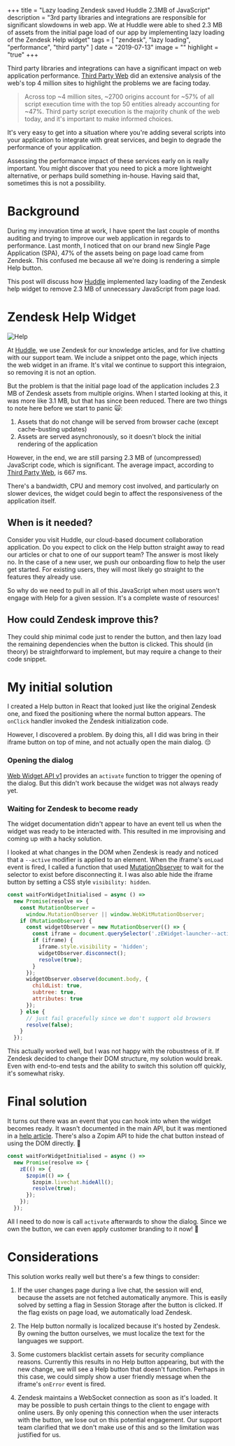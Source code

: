 +++
title = "Lazy loading Zendesk saved Huddle 2.3MB of JavaScript"
description = "3rd party libraries and integrations are responsible for significant slowdowns in web app. We at Huddle were able to shed 2.3 MB of assets from the initial page load of our app by implementing lazy loading of the Zendesk Help widget"
tags = [
    "zendesk",
    "lazy loading",
    "performance",
    "third party"
]
date = "2019-07-13"
image = ""
highlight = "true"
+++

Third party libraries and integrations can have a significant impact on web application performance. [Third Party Web](https://github.com/patrickhulce/third-party-web#summary) did an extensive analysis of the web's top 4 million sites to highlight the problems we are facing today.

> Across top ~4 million sites, ~2700 origins account for ~57% of all script execution time with the top 50 entities already accounting for ~47%. Third party script execution is the majority chunk of the web today, and it's important to make informed choices.

It's very easy to get into a situation where you're adding several scripts into your application to integrate with great services, and begin to degrade the performance of your application.

Assessing the performance impact of these services early on is really important. You might discover that you need to pick a more lightweight alternative, or perhaps build something in-house. Having said that, sometimes this is not a possibility.

# Background

During my innovation time at work, I have spent the last couple of months auditing and trying to improve our web application in regards to performance. Last month, I noticed that on our brand new Single Page Application (SPA), 47% of the assets being on page load came from Zendesk. This confused me because all we're doing is rendering a simple Help button.

This post will discuss how [Huddle](https://www.huddle.com/) implemented lazy loading of the Zendesk help widget to remove 2.3 MB of unnecessary JavaScript from page load.

# Zendesk Help Widget

![Help](/img/blog/lazy-zendesk/help.png)

At [Huddle](https://www.huddle.com/), we use Zendesk for our knowledge articles, and for live chatting with our support team. We include a snippet onto the page, which injects the web widget in an iframe. It's vital we continue to support this integraion, so removing it is not an option.

But the problem is that the initial page load of the application includes 2.3 MB of Zendesk assets from multiple origins. When I started looking at this, it was more like 3.1 MB, but that has since been reduced. There are two things to note here before we start to panic 🙀:

1. Assets that do not change will be served from browser cache (except cache-busting updates)
2. Assets are served asynchronously, so it doesn't block the initial rendering of the application

However, in the end, we are still parsing 2.3 MB of (uncompressed) JavaScript code, which is significant. The average impact, according to [Third Party Web](https://github.com/patrickhulce/third-party-web#third-parties-by-total-impact), is 667 ms.

There's a bandwidth, CPU and memory cost involved, and particularly on slower devices, the widget could begin to affect the responsiveness of the application itself.

## When is it needed?

Consider you visit Huddle, our cloud-based document collaboration application. Do you expect to click on the Help button straight away to read our articles or chat to one of our support team? The answer is most likely no. In the case of a new user, we push our onboarding flow to help the user get started. For existing users, they will most likely go straight to the features they already use.

So why do we need to pull in all of this JavaScript when most users won't engage with Help for a given session. It's a complete waste of resources!

## How could Zendesk improve this?

They could ship minimal code just to render the button, and then lazy load the remaining dependencies when the button is clicked. This should (in theory) be straightforward to implement, but may require a change to their code snippet.

# My initial solution

I created a Help button in React that looked just like the original Zendesk one, and fixed the positioning where the normal button appears. The `onClick` handler invoked the Zendesk initialization code.

However, I discovered a problem. By doing this, all I did was bring in their iframe button on top of mine, and not actually open the main dialog. 😔

### Opening the dialog

[Web Widget API v1](https://developer.zendesk.com/embeddables/docs/widget/api) provides an `activate` function to trigger the opening of the dialog. But this didn't work because the widget was not always ready yet.

### Waiting for Zendesk to become ready

The widget documentation didn't appear to have an event tell us when the widget was ready to be interacted with. This resulted in me improvising and coming up with a hacky solution.

I looked at what changes in the DOM when Zendesk is ready and noticed that a `--active` modifier is applied to an element. When the iframe's `onLoad` event is fired, I called a function that used [MutationObserver](https://developer.mozilla.org/en-US/docs/Web/API/MutationObserver) to wait for the selector to exist before disconnecting it. I was also able hide the iframe button by setting a CSS style `visibility: hidden`.

```javascript
const waitForWidgetInitialised = async () =>
  new Promise(resolve => {
    const MutationObserver =
      window.MutationObserver || window.WebKitMutationObserver;
    if (MutationObserver) {
      const widgetObserver = new MutationObserver(() => {
        const iframe = document.querySelector('.zEWidget-launcher--active');
        if (iframe) {
          iframe.style.visibility = 'hidden';
          widgetObserver.disconnect();
          resolve(true);
        }
      });
      widgetObserver.observe(document.body, {
        childList: true,
        subtree: true,
        attributes: true
      });
    } else {
      // just fail gracefully since we don't support old browsers
      resolve(false);
    }
  });
```

This actually worked well, but I was not happy with the robustness of it. If Zendesk decided to change their DOM structure, my solution would break. Even with end-to-end tests and the ability to switch this solution off quickly, it's somewhat risky.

# Final solution

It turns out there was an event that you can hook into when the widget becomes ready. It wasn't documented in the main API, but it was mentioned in a [help article](https://support.zendesk.com/hc/en-us/articles/115007912068-Using-the-Chat-widget-JavaScript-API). There's also a Zopim API to hide the chat button instead of using the DOM directly. 🙂

```javascript
const waitForWidgetInitialised = async () =>
  new Promise(resolve => {
    zE(() => {
      $zopim(() => {
        $zopim.livechat.hideAll();
        resolve(true);
      });
    });
  });
```

All I need to do now is call `activate` afterwards to show the dialog. Since we own the button, we can even apply customer branding to it now! 🎉

# Considerations

This solution works really well but there's a few things to consider:

1. If the user changes page during a live chat, the session will end, because the assets are not fetched automatically anymore. This is easily solved by setting a flag in Session Storage after the button is clicked. If the flag exists on page load, we automatically load Zendesk.

2. The Help button normally is localized because it's hosted by Zendesk. By owning the button ourselves, we must localize the text for the languages we support.

3. Some customers blacklist certain assets for security compliance reasons. Currently this results in no Help button appearing, but with the new change, we will see a Help button that doesn't function. Perhaps in this case, we could simply show a user friendly message when the iframe's `onError` event is fired.

4. Zendesk maintains a WebSocket connection as soon as it's loaded. It may be possible to push certain things to the client to engage with online users. By only opening this connection when the user interacts with the button, we lose out on this potential engagement. Our support team clarified that we don't make use of this and so the limitation was justified for us.
